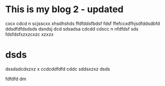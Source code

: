 # This is my blog 2 - updated
cxcx cdcd n scjsscxx xhsdhshds ffdfddsfbdsf  fdsf ffefccxdfhjsdfddsdbfd ddsdfdfdsdsds dsndsj dcd sdsadsa cdcdd cdscc n nfdfdsf sds
fdsfdsfxzxzcxzc
xzxzx
# dsds
dssdsdcdxzxz
 x
 ccdcddfdfd cddc
sddsxzxz
dsds


fdfdfd
dm